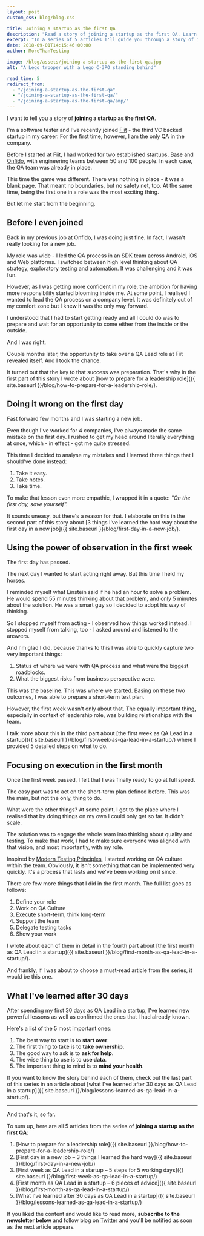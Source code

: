 ```yaml
---
layout: post
custom_css: blog/blog.css

title: Joining a startup as the first QA
description: "Read a story of joining a startup as the first QA. Learn practical advice based on experience and lessons learned after becoming a QA Lead in a startup."
excerpt: "In a series of 5 articles I'll guide you through a story of joining a startup as the first QA, providing practical advice based on my experience and lessons that I've learned so far from day one to first month."
date: 2018-09-01T14:15:46+00:00
author: MoreThanTesting

image: /blog/assets/joining-a-startup-as-the-first-qa.jpg
alt: "A Lego trooper with a Lego C-3PO standing behind"

read_time: 5
redirect_from:
  - "/joining-a-startup-as-the-first-qa"
  - "/joining-a-startup-as-the-first-qa/"
  - "/joining-a-startup-as-the-first-qa/amp/"
---
```


I want to tell you a story of **joining a startup as the first QA**.

I'm a software tester and I've recently joined <a href="https://fiit.tv" rel="nofollow">Fiit</a> - the third VC backed startup in my career. For the first time, however, I am the only QA in the company.

Before I started at Fiit, I had worked for two established startups, <a href="https://getbase.com" rel="nofollow">Base</a> and <a href="https://onfido.com" rel="nofollow">Onfido</a>, with engineering teams between 50 and 100 people. In each case, the QA team was already in place.

This time the game was different. There was nothing in place - it was a blank page. That meant no boundaries, but no safety net, too. At the same time, being the first one in a role was the most exciting thing.

But let me start from the beginning.

## **Before I even joined**

Back in my previous job at Onfido, I was doing just fine. In fact, I wasn't really looking for a new job.

My role was wide - I led the QA process in an SDK team across Android, iOS and Web platforms. I switched between high level thinking about QA strategy, exploratory testing and automation. It was challenging and it was fun.

However, as I was getting more confident in my role, the ambition for having more responsibility started blooming inside me. At some point, I realised I wanted to lead the QA process on a company level. It was definitely out of my comfort zone but I knew it was the only way forward.

I understood that I had to start getting ready and all I could do was to prepare and wait for an opportunity to come either from the inside or the outside.

And I was right.

Couple months later, the opportunity to take over a QA Lead role at Fiit revealed itself. And I took the chance.

It turned out that the key to that success was preparation. That's why in the first part of this story I wrote about [how to prepare for a leadership role]({{ site.baseurl }}/blog/how-to-prepare-for-a-leadership-role/).

## **Doing it wrong on the first day**

Fast forward few months and I was starting a new job.

Even though I've worked for 4 companies, I've always made the same mistake on the first day. I rushed to get my head around literally everything at once, which - in effect - got me quite stressed.

This time I decided to analyse my mistakes and I learned three things that I should've done instead:

  1. Take it easy.
  2. Take notes.
  3. Take time.

To make that lesson even more empathic, I wrapped it in a quote: _"On the first day, save yourself"._

It sounds uneasy, but there's a reason for that. I elaborate on this in the second part of this story about [3 things I've learned the hard way about the first day in a new job]({{ site.baseurl }}/blog/first-day-in-a-new-job/).

## **Using the power of observation in the first week**

The first day has passed.

The next day I wanted to start acting right away. But this time I held my horses.

I reminded myself what Einstein said if he had an hour to solve a problem. He would spend 55 minutes thinking about that problem, and only 5 minutes about the solution. He was a smart guy so I decided to adopt his way of thinking.

So I stopped myself from acting - I observed how things worked instead.
I stopped myself from talking, too - I asked around and listened to the answers.

And I'm glad I did, because thanks to this I was able to quickly capture two very important things:

  1. Status of where we were with QA process and what were the biggest roadblocks.
  2. What the biggest risks from business perspective were.

This was the baseline. This was where we started. Basing on these two outcomes, I was able to prepare a short-term test plan.

However, the first week wasn't only about that. The equally important thing, especially in context of leadership role, was building relationships with the team.

I talk more about this in the third part about [the first week as QA Lead in a startup]({{ site.baseurl }}/blog/first-week-as-qa-lead-in-a-startup/) where I provided 5 detailed steps on what to do.

## **Focusing on execution in the first month**

Once the first week passed, I felt that I was finally ready to go at full speed.

The easy part was to act on the short-term plan defined before. This was the main, but not the only, thing to do.

What were the other things? At some point, I got to the place where I realised that by doing things on my own I could only get so far. It didn't scale.

The solution was to engage the whole team into thinking about quality and testing. To make that work, I had to make sure everyone was aligned with that vision, and most importantly, with my role.

Inspired by <a href="https://www.ministryoftesting.com/dojo/lessons/modern-testing-principles" rel="nofollow">Modern Testing Principles</a>, I started working on QA culture within the team. Obviously, it isn't something that can be implemented very quickly. It's a process that lasts and we've been working on it since.

There are few more things that I did in the first month. The full list goes as follows:

  1. Define your role
  2. Work on QA Culture
  3. Execute short-term, think long-term
  4. Support the team
  5. Delegate testing tasks
  6. Show your work

I wrote about each of them in detail in the fourth part about [the first month as QA Lead in a startup]({{ site.baseurl }}/blog/first-month-as-qa-lead-in-a-startup/)**.**

And frankly, if I was about to choose a must-read article from the series, it would be this one.

## **What I've learned after 30 days**

After spending my first 30 days as QA Lead in a startup, I've learned new powerful lessons as well as confirmed the ones that I had already known.

Here's a list of the 5 most important ones:

  1. The best way to start is to **start over**.
  2. The first thing to take is to **take** **ownership**.
  3. The good way to ask is to **ask for help**.
  4. The wise thing to use is to **use data**.
  5. The important thing to mind is to **mind your health**.

If you want to know the story behind each of them, check out the last part of this series in an article about [what I've learned after 30 days as QA Lead in a startup]({{ site.baseurl }}/blog/lessons-learned-as-qa-lead-in-a-startup/).

* * *

And that's it, so far.

To sum up, here are all 5 articles from the series of **joining a startup as the first QA**:

  1. [How to prepare for a leadership role]({{ site.baseurl }}/blog/how-to-prepare-for-a-leadership-role/)
  2. [First day in a new job – 3 things I learned the hard way]({{ site.baseurl }}/blog/first-day-in-a-new-job/)
  3. [First week as QA Lead in a startup – 5 steps for 5 working days]({{ site.baseurl }}/blog/first-week-as-qa-lead-in-a-startup/)
  4. [First month as QA Lead in a startup – 6 pieces of advice]({{ site.baseurl }}/blog/first-month-as-qa-lead-in-a-startup/)
  5. [What I’ve learned after 30 days as QA Lead in a startup]({{ site.baseurl }}/blog/lessons-learned-as-qa-lead-in-a-startup/)

If you liked the content and would like to read more, **subscribe to the newsletter below** and follow blog on [Twitter](https://twitter.com/MoreThanTesting) and you'll be notified as soon as the next article appears.
